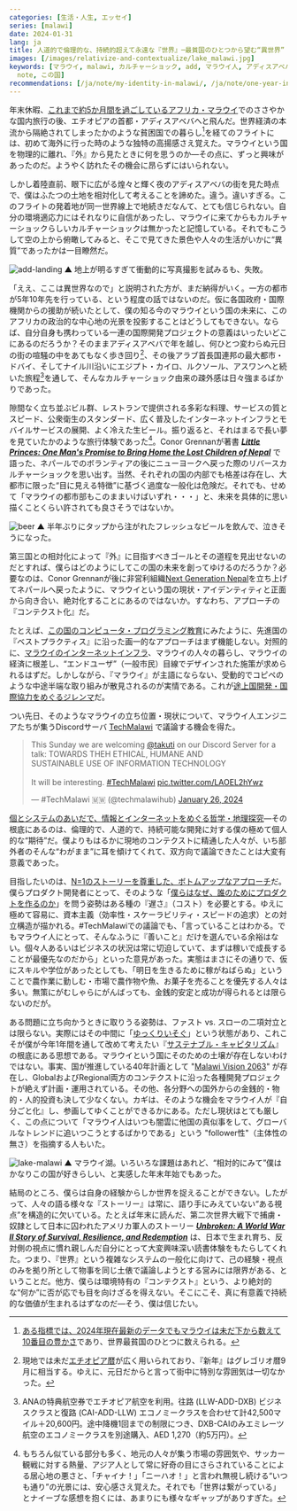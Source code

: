 ```yaml
---
categories: [生活・人生, エッセイ]
series: [malawi]
date: 2024-01-31
lang: ja
title: 人道的で倫理的な、持続的超えて永遠な『世界』─最貧国のひとつから望む“異世界”
images: [/images/relativize-and-contextualize/lake_malawi.jpg]
keywords: [マラウイ, malawi, カルチャーショック, add, マラウイ人, アディスアベバ, relativize, contextualize,
  note, この国]
recommendations: [/ja/note/my-identity-in-malawi/, /ja/note/one-year-in-malawi/, /ja/note/computer-education-in-malawi/]
---
```


年末休暇、[これまで約5か月間を過ごしているアフリカ・マラウイ](/ja/note/volunteering-in-malawi/)でのささやかな国内旅行の後、エチオピアの首都・アディスアベバへと飛んだ。世界経済の本流から隔絶されてしまったかのような貧困国での暮らし[^1]を経てのフライトには、初めて海外に行った時のような独特の高揚感さえ覚えた。マラウイという国を物理的に離れ、『外』から見たときに何を思うのか&mdash;その点に、ずっと興味があったのだ。ようやく訪れたその機会に昂らずにはいられない。

しかし着陸直前、眼下に広がる煌々と輝く夜のアディスアベバの街を見た時点で、僕はふたつの土地を相対化して考えることを諦めた。違う。違いすぎる。このフライトの発着地が同一世界線上で地続きだなんて、とても信じられない。自分の環境適応力にはそれなりに自信があったし、マラウイに来てからもカルチャーショックらしいカルチャーショックは無かったと記憶している。それでもこうして空の上から俯瞰してみると、そこで見てきた景色や人々の生活がいかに“異質”であったかは一目瞭然だ。

![add-landing](/images/relativize-and-contextualize/add_landing.jpg)
▲ 地上が明るすぎて衝動的に写真撮影を試みるも、失敗。

「ええ、ここは異世界なので」と説明された方が、まだ納得がいく。一方の都市が5年10年先を行っている、という程度の話ではないのだ。仮に各国政府・国際機関からの援助が続いたとして、僕の知る今のマラウイという国の未来に、このアフリカの政治的な中心地の光景を投影することはどうしてもできない。ならば、自分自身も携わっている一連の国際開発プロジェクトの意義はいったいどこにあるのだろうか？そのままアディスアベバで年を越し、何ひとつ変わらぬ元日の街の喧騒の中をあてもなく歩き回り[^2]、その後アラブ首長国連邦の最大都市・ドバイ、そしてナイル川沿いにエジプト・カイロ、ルクソール、アスワンへと続いた旅程[^3]を通して、そんなカルチャーショック由来の疎外感は日々強まるばかりであった。

隙間なく立ち並ぶビル群、レストランで提供される多彩な料理、サービスの質とスピード、公衆衛生のスタンダード、広く普及したインターネットインフラとモバイルサービスの展開、よく冷えた生ビール。振り返ると、それはまるで長い夢を見ていたかのような旅行体験であった[^4]。Conor Grennanが著書 *[**Little Princes: One Man's Promise to Bring Home the Lost Children of Nepal**](https://amzn.to/3Rh2paz)* で語った、ネパールでのボランティアの後にニューヨークへ戻った際のリバースカルチャーショックを思い出す。当然、それぞれの国の内部でも格差は存在し、大都市に限った“目に見える特徴”に基づく過度な一般化は危険だ。それでも、せめて「マラウイの都市部もこのままいけばいずれ・・・」と、未来を具体的に思い描くことくらい許されても良さそうではないか。

![beer](/images/relativize-and-contextualize/beer.jpg)
▲ 半年ぶりにタップから注がれたフレッシュなビールを飲んで、泣きそうになった。

第三国との相対化によって『外』に目指すべきゴールとその道程を見出せないのだとすれば、僕らはどのようにしてこの国の未来を創ってゆけるのだろうか？必要なのは、Conor Grennanが後に非営利組織[Next Generation Nepal](https://www.nextgenerationnepal.org/)を立ち上げてネパールへ戻ったように、マラウイという国の現状・アイデンティティと正面から向き合い、絶対化することにあるのではないか。すなわち、アプローチの『コンテクスト化』だ。

たとえば、[この国のコンピュータ・プログラミング教育](/ja/note/computer-education-in-malawi/)にみたように、先進国の『ベストプラクティス』に沿った画一的なアプローチはまず機能しない。対照的に、[マラウイのインターネットインフラ](/ja/note/digital-malawi-2023/)、マラウイの人々の暮らし、マラウイの経済に根差し、“エンドユーザ”（一般市民）目線でデザインされた施策が求められるはずだ。しかしながら、『マラウイ』が主語にならない、受動的でコピペのような中途半端な取り組みが散見されるのが実情である。これが[途上国開発・国際協力をめぐるジレンマ](/ja/note/data-protection-law-in-malawi-2023/)だ。

つい先日、そのようなマラウイの立ち位置・現状について、マラウイ人エンジニアたちが集うDiscordサーバ [TechMalawi](https://techmalawi.com/) で議論する機会を得た。

<blockquote class="twitter-tweet"><p lang="en" dir="ltr">This Sunday we are welcoming <a href="https://twitter.com/takuti?ref_src=twsrc%5Etfw">@takuti</a> on our Discord Server for a talk: TOWARDS THEH ETHICAL, HUMANE AND<br>SUSTAINABLE USE OF INFORMATION TECHNOLOGY<br><br>It will be interesting. <a href="https://twitter.com/hashtag/TechMalawi?src=hash&amp;ref_src=twsrc%5Etfw">#TechMalawi</a> <a href="https://t.co/LAOEL2hYwz">pic.twitter.com/LAOEL2hYwz</a></p>&mdash; #TechMalawi 🇲🇼 (@techmalawihub) <a href="https://twitter.com/techmalawihub/status/1750941071394123952?ref_src=twsrc%5Etfw">January 26, 2024</a></blockquote> <script async src="https://platform.twitter.com/widgets.js" charset="utf-8"></script>

[個とシステムのあいだで、情報とインターネットをめぐる哲学・地理探究](/ja/note/annual-review-2023/)&mdash;その根底にあるのは、倫理的で、人道的で、持続可能な開発に対する僕の極めて個人的な“期待”だ。僕よりもはるかに現地のコンテクストに精通した人々が、いち部外者のそんな“わがまま”に耳を傾けてくれて、双方向で議論できたことは大変有意義であった。

目指したいのは、[N=1のストーリーを尊重した、ボトムアップなアプローチ](/ja/note/cognitive-science-and-behavioral-economics/)だ。僕らプロダクト開発者にとって、そのような「[僕らはなぜ、誰のためにプロダクトを作るのか](/ja/note/hooked-design/)」を問う姿勢はある種の『遅さ』（コスト）を必要とする。ゆえに極めて容易に、資本主義（効率性・スケーラビリティ・スピードの追求）との対立構造が描かれる。#TechMalawiでの議論でも、「言っていることはわかる。でもマラウイ人にとって、そんなふうに『善いこと』だけを選んでいる余裕はない。個々人あるいはビジネスの状況は常に切迫していて、まずは稼いで成長することが最優先なのだから」といった意見があった。実態はまさにその通りで、仮にスキルや学位があったとしても、「明日を生きるために稼がねばらぬ」ということで農作業に勤しむ・市場で農作物や魚、お菓子を売ることを優先する人々は多い。無策にがむしゃらにがんばっても、金銭的安定と成功が得られるとは限らないのだが。

ある問題に立ち向かうときに取りうる姿勢は、ファスト vs. スローの二項対立とは限らない。実際にはその中間に「[ゆっくりいそぐ](/ja/note/the-gifts-in-the-world/)」という状態があり、これこそが僕が今年1年間を通して改めて考えたい『[サステナブル・キャピタリズム](/ja/note/sustainable-capitalism/)』の根底にある思想である。マラウイという国にそのための土壌が存在しないわけではない。事実、国が推進している40年計画として "[Malawi Vision 2063](https://malawi.un.org/en/108390-malawi-vision-2063-inclusively-wealthy-and-self-reliant-nation)" が存在し、GlobalおよびRegional両方のコンテクストに沿った各種開発プロジェクトが絶えず計画・運用されている。その他、各分野への国外からの金銭的・物的・人的投資も決して少なくない。カギは、そのような機会をマラウイ人が『自分ごと化』し、参画してゆくことができるかにある。ただし現状はとても厳しく、この点について「マラウイ人はいつも闇雲に他国の真似事をして、グローバルなトレンドに追いつこうとするばかりである」という "follower性"（主体性の無さ）を指摘する人もいた。

![lake-malawi](/images/relativize-and-contextualize/lake_malawi.jpg)
▲ マラウイ湖。いろいろな課題はあれど、“相対的にみて”僕はかなりこの国が好きらしい、と実感した年末年始でもあった。

結局のところ、僕らは自身の経験からしか世界を捉えることができない。したがって、人々の語る様々な『ストーリー』は常に、語り手にみえていない“ある視点”を構造的に欠いている。たとえば年末に読んだ、第二次世界大戦下で捕虜・奴隷として日本に囚われたアメリカ軍人のストーリー ***[Unbroken: A World War II Story of Survival, Resilience, and Redemption](https://amzn.to/47Yh4wc)*** は、日本で生まれ育ち、反対側の視点に慣れ親しんだ自分にとって大変興味深い読書体験をもたらしてくれた。つまり、『世界』という複雑なシステムの一般化に向けて、己の経験・視点のみを拠り所として物事を同じ土俵で議論しようとする営みには限界がある、ということだ。他方、僕らは環境特有の『コンテクスト』という、より絶対的な“何か”に否が応でも目を向けざるを得えない。そこにこそ、真に有意義で持続的な価値が生まれるはずなのだ&mdash;そう、僕は信じたい。

[^1]: [ある指標では、2024年現在最新のデータでもマラウイは未だ下から数えて10番目の豊かさ](https://worldpopulationreview.com/country-rankings/poorest-countries-in-the-world)であり、世界最貧国のひとつに数えられる。
[^2]: 現地では未だ[エチオピア暦](https://en.wikipedia.org/wiki/Ethiopian_calendar)が広く用いられており、『新年』はグレゴリオ暦9月に相当する。ゆえに、元日だからと言って街中に特別な雰囲気は一切なかった。
[^3]: ANAの特典航空券でエチオピア航空を利用。往路 (LLW-ADD-DXB) ビジネスクラスと復路 (CAI-ADD-LLW) エコノミークラスを合わせて計42,500マイル＋20,600円。途中降機1回までの制限につき、DXB-CAIのみエミレーツ航空のエコノミークラスを別途購入、AED 1,270（約5万円）。
[^4]: もちろん似ている部分も多く、地元の人々が集う市場の雰囲気や、サッカー観戦に対する熱量、アジア人として常に好奇の目にさらされていることによる居心地の悪さと、「チャイナ！」「ニーハオ！」と言われ無視し続ける“いつも通り”の光景には、安心感さえ覚えた。それでも「世界は繋がっている」とナイーブな感想を抱くには、あまりにも様々なギャップがありすぎた。
